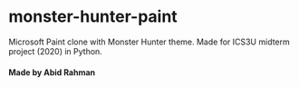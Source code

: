 # monster-hunter-paint
Microsoft Paint clone with Monster Hunter theme. Made for ICS3U midterm project (2020) in Python.

#### Made by Abid Rahman
